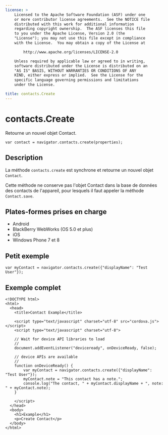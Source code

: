 ```yaml
---
license: >
    Licensed to the Apache Software Foundation (ASF) under one
    or more contributor license agreements.  See the NOTICE file
    distributed with this work for additional information
    regarding copyright ownership.  The ASF licenses this file
    to you under the Apache License, Version 2.0 (the
    "License"); you may not use this file except in compliance
    with the License.  You may obtain a copy of the License at

        http://www.apache.org/licenses/LICENSE-2.0

    Unless required by applicable law or agreed to in writing,
    software distributed under the License is distributed on an
    "AS IS" BASIS, WITHOUT WARRANTIES OR CONDITIONS OF ANY
    KIND, either express or implied.  See the License for the
    specific language governing permissions and limitations
    under the License.

title: contacts.Create
---
```


# contacts.Create

Retourne un nouvel objet Contact.

    var contact = navigator.contacts.create(properties);
    

## Description

La méthode `contacts.create` est synchrone et retourne un nouvel objet `Contact`.

Cette méthode ne conserve pas l'objet Contact dans la base de données des contacts de l'appareil, pour lesquels il faut appeler la méthode `Contact.save`.

## Plates-formes prises en charge

*   Android
*   BlackBerry WebWorks (OS 5.0 et plus)
*   iOS
*   Windows Phone 7 et 8

## Petit exemple

    var myContact = navigator.contacts.create({"displayName": "Test User"});
    

## Exemple complet

    <!DOCTYPE html>
    <html>
      <head>
        <title>Contact Example</title>
    
        <script type="text/javascript" charset="utf-8" src="cordova.js"></script>
        <script type="text/javascript" charset="utf-8">
    
        // Wait for device API libraries to load
        //
        document.addEventListener("deviceready", onDeviceReady, false);
    
        // device APIs are available
        //
        function onDeviceReady() {
            var myContact = navigator.contacts.create({"displayName": "Test User"});
            myContact.note = "This contact has a note.";
            console.log("The contact, " + myContact.displayName + ", note: " + myContact.note);
        }
    
        </script>
      </head>
      <body>
        <h1>Example</h1>
        <p>Create Contact</p>
      </body>
    </html>